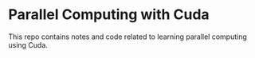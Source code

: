 # Parallel Computing with Cuda

This repo contains notes and code related to learning parallel computing using Cuda.